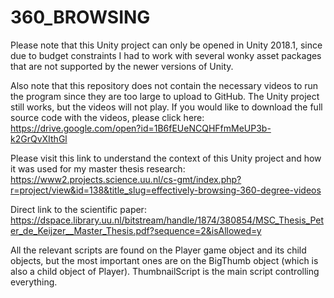 # 360_BROWSING

Please note that this Unity project can only be opened in Unity 2018.1, since due to
budget constraints I had to work with several wonky asset packages that are not
supported by the newer versions of Unity.

Also note that this repository does not contain the necessary videos to run the program since they are too large to upload to GitHub.
The Unity project still works, but the videos will not play. If you would like to download the full source code with the videos,
please click here:
https://drive.google.com/open?id=1B6fEUeNCQHFfmMeUP3b-k2GrQvXIthGl

Please visit this link to understand the context of this Unity project and how it was
used for my master thesis research:
https://www2.projects.science.uu.nl/cs-gmt/index.php?r=project/view&id=138&title_slug=effectively-browsing-360-degree-videos

Direct link to the scientific paper:
https://dspace.library.uu.nl/bitstream/handle/1874/380854/MSC_Thesis_Peter_de_Keijzer__Master_Thesis.pdf?sequence=2&isAllowed=y

All the relevant scripts are found on the Player game object and its child objects,
but the most important ones are on the BigThumb object (which is also a child object of
Player). ThumbnailScript is the main script controlling everything.
